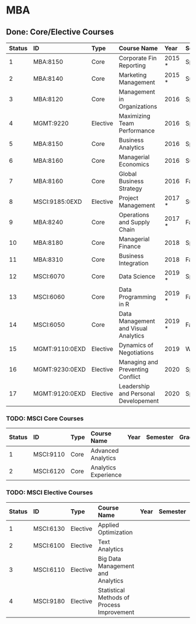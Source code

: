 # MBA

## Done: Core/Elective Courses

| Status | ID       | Type    | Course Name                 | Year | Semester | Grade  |
| :------| :------  | :-----  | :-------------------------  | :--- | :------- | :------|
| 1      | MBA:8150 | Core    | Corporate Fin Reporting          | 2015 *| Spring   | A  |
| 2      | MBA:8140 | Core    | Marketing Management     | 2015 *| Summer   | A  |
| 3      | MBA:8120 | Core    | Management in Organizations | 2016 | Spring   | A  |
| 4      | MGMT:9220| Elective| Maximizing Team Performance | 2016 | Spring   | A  |
| 5      | MBA:8150 | Core    | Business Analytics          | 2016 | Spring   | A+ |
| 6      | MBA:8160 | Core    | Managerial Economics        | 2016 | Summer   | A  |
| 7      | MBA:8160 | Core    | Global Business Strategy    | 2016 | Fall     | B+ |
| 8      | MSCI:9185:0EXD| Elective| Project Management          | 2017 *| Summer   | A- |
| 9      | MBA:8240 | Core    | Operations and Supply Chain | 2017 *| Fall     | A- |
| 10     | MBA:8180 | Core    | Managerial Finance          | 2018 | Spring   | B+ |
| 11     | MBA:8310 | Core    | Business Integration        | 2018 | Fall     | B  |
| 12     | MSCI:6070| Core    | Data Science                | 2019 *| Spring     | A- |
| 13     | MSCI:6060| Core    | Data Programming in R                | 2019 *| Fall     | A+ |
| 14     | MSCI:6050| Core    | Data Management and Visual Analytics | 2019 *| Fall     | A- |
| 15     | MGMT:9110:0EXD | Elective| Dynamics of Negotiations             | 2019 | Winter   | A- |
| 16     | MGMT:9230:0EXD | Elective| Managing and Preventing Conflict     | 2020 | Spring   | IP |
| 17     | MGMT:9120:0EXD | Elective| Leadership and Personal Developement | 2020 | Spring   | IP |


### TODO: MSCI Core Courses

| Status | ID       | Type    | Course Name                 | Year | Semester | Grade  |
| :------| :------  | :-----  | :-------------------------  | :--- | :------- | :------|
| 1      | MSCI:9110 | Core    | Advanced Analytics         |      |          |        |
| 2      | MSCI:6120 | Core    | Analytics Experience       |      |          |        |

### TODO: MSCI Elective Courses

| Status | ID       | Type     | Course Name                       | Year | Semester | Grade  |
| :------| :------  | :-----   | :-------------------------        | :--- | :------- | :------|
| 1      | MSCI:6130| Elective |  Applied Optimization             |      |          |        |
| 2      | MSCI:6100| Elective | Text Analytics                    |      |          |        |
| 3      | MSCI:6110| Elective | Big Data Management and Analytics |      |          |        |
| 4      | MSCI:9180| Elective | Statistical Methods of Process Improvement |      |          |        |

